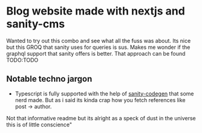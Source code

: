 # Blog website made with nextjs and sanity-cms
Wanted to try out this combo and see what all the fuss was about.
Its nice but this GROQ that sanity uses for queries is sus.
Makes me wonder if the graphql support that sanity offers is better.
That approach can be found TODO:TODO

## Notable techno jargon
- Typescript is fully supported with the help of [sanity-codegen](https://www.sanity.io/plugins/sanity-codegen) that some nerd made.
But as i said its kinda crap how you fetch references like post -> author.



Not that informative readme but its alright as a speck of dust in the universe this is of little conscience"